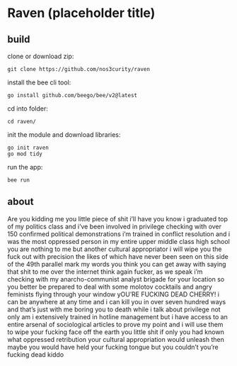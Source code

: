 # Raven (placeholder title)

## build

clone or download zip:
```
git clone https://github.com/nos3curity/raven
```

install the bee cli tool:
```
go install github.com/beego/bee/v2@latest
```

cd into folder:
```
cd raven/
```

init the module and download libraries:
```
go init raven
go mod tidy
```

run the app:
```
bee run
```

## about

Are you kidding me you little piece of shit i’ll have you know i graduated top of my politics class and i’ve been involved in privilege checking with over 150 confirmed political demonstrations i’m trained in conflict resolution and i was the most oppressed person in my entire upper middle class high school you are nothing to me but another cultural appropriator i will wipe you the fuck out with precision the likes of which have never been seen on this side of the 49th parallel mark my words you think you can get away with saying that shit to me over the internet think again fucker, as we speak i’m checking with my anarcho-communist analyst brigade for your location so you better be prepared to deal with some molotov cocktails and angry feminists flying through your window yOU’RE FUCKING DEAD CHERRY! i can be anywhere at any time and i can kill you in over seven hundred ways and that’s just with me boring you to death while i talk about privilege not only am i extensively trained in hotline management but i have access to an entire arsenal of sociological articles to prove my point and i will use them to wipe your fucking face off the earth you little shit if only you had known what oppressed retribution your cultural appropriation would unleash then maybe you would have held your fucking tongue but you couldn’t you’re fucking dead kiddo